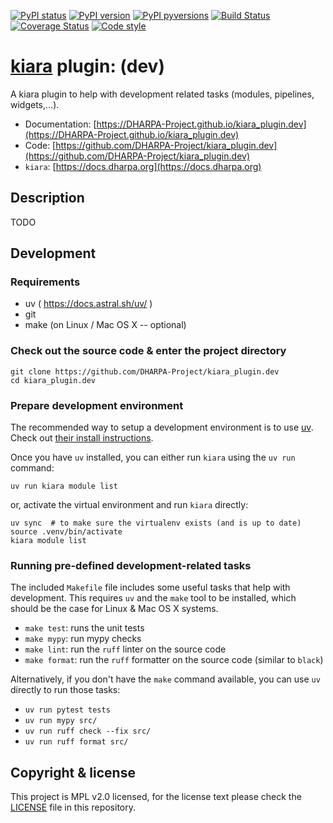[![PyPI status](https://img.shields.io/pypi/status/kiara_plugin.dev.svg)](https://pypi.python.org/pypi/kiara_plugin.dev/)
[![PyPI version](https://img.shields.io/pypi/v/kiara_plugin.dev.svg)](https://pypi.python.org/pypi/kiara_plugin.dev/)
[![PyPI pyversions](https://img.shields.io/pypi/pyversions/kiara_plugin.dev.svg)](https://pypi.python.org/pypi/kiara_plugin.dev/)
[![Build Status](https://img.shields.io/endpoint.svg?url=https%3A%2F%2Factions-badge.atrox.dev%2FDHARPA-Project%2Fkiara%2Fbadge%3Fref%3Ddevelop&style=flat)](https://actions-badge.atrox.dev/DHARPA-Project/kiara_plugin.dev/goto?ref=develop)
[![Coverage Status](https://coveralls.io/repos/github/DHARPA-Project/kiara_plugin.dev/badge.svg?branch=develop)](https://coveralls.io/github/DHARPA-Project/kiara_plugin.dev?branch=develop)
[![Code style](https://img.shields.io/badge/code%20style-black-000000.svg)](https://github.com/ambv/black)

# [**kiara**](https://dharpa.org/kiara.documentation) plugin: (dev)

A kiara plugin to help with development related tasks (modules, pipelines, widgets,...).

 - Documentation: [https://DHARPA-Project.github.io/kiara_plugin.dev](https://DHARPA-Project.github.io/kiara_plugin.dev)
 - Code: [https://github.com/DHARPA-Project/kiara_plugin.dev](https://github.com/DHARPA-Project/kiara_plugin.dev)
 - `kiara`: [https://docs.dharpa.org](https://docs.dharpa.org)

## Description

TODO

## Development

### Requirements

- uv ( https://docs.astral.sh/uv/ )
- git
- make (on Linux / Mac OS X -- optional)

### Check out the source code & enter the project directory

```
git clone https://github.com/DHARPA-Project/kiara_plugin.dev
cd kiara_plugin.dev
```

### Prepare development environment

The recommended way to setup a development environment is to use [uv](https://docs.astral.sh/uv/). Check out [their install instructions](https://docs.astral.sh/uv/getting-started/installation/).

Once you have `uv` installed, you can either run `kiara` using the `uv run` command:

```
uv run kiara module list
```

or, activate the virtual environment and run `kiara` directly:

```
uv sync  # to make sure the virtualenv exists (and is up to date)
source .venv/bin/activate
kiara module list
```

### Running pre-defined development-related tasks

The included `Makefile` file includes some useful tasks that help with development. This requires `uv` and the `make` tool to be
installed, which should be the case for Linux & Mac OS X systems.

- `make test`: runs the unit tests
- `make mypy`: run mypy checks
- `make lint`: run the `ruff` linter on the source code
- `make format`: run the `ruff` formatter on the source code (similar to `black`)

Alternatively, if you don't have the `make` command available, you can use `uv` directly to run those tasks:

- `uv run pytest tests`
- `uv run mypy src/`
- `uv run ruff check --fix src/`
- `uv run ruff format src/`

## Copyright & license

This project is MPL v2.0 licensed, for the license text please check the [LICENSE](/LICENSE) file in this repository.
